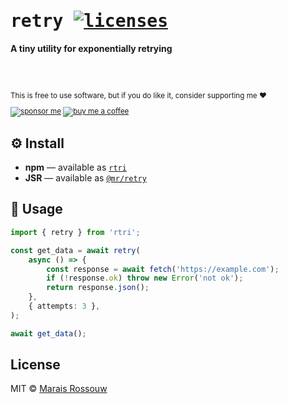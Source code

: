 <div align="left">

<samp>

# retry [![licenses](https://licenses.dev/b/npm/rtri?style=dark)](https://licenses.dev/npm/rtri)

</samp>

**A tiny utility for exponentially retrying**

<br>
<br>

<sup>

This is free to use software, but if you do like it, consider supporting me ❤️

[![sponsor me](https://badgen.net/badge/icon/sponsor?icon=github&label&color=gray)](https://github.com/sponsors/maraisr)
[![buy me a coffee](https://badgen.net/badge/icon/buymeacoffee?icon=buymeacoffee&label&color=gray)](https://www.buymeacoffee.com/marais)

</sup>

</div>

## ⚙️ Install

- **npm** — available as [`rtri`](https://www.npmjs.com/package/rtri)
- **JSR** — available as [`@mr/retry`](https://jsr.io/@mr/retry)

## 🚀 Usage

```ts
import { retry } from 'rtri';

const get_data = await retry(
	async () => {
		const response = await fetch('https://example.com');
		if (!response.ok) throw new Error('not ok');
		return response.json();
	},
	{ attempts: 3 },
);

await get_data();
```

## License

MIT © [Marais Rossouw](https://marais.io)
